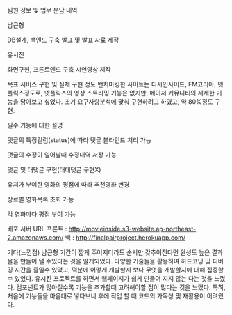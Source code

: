 팀원 정보 및 업무 분담 내역


남근형

DB설계, 백앤드 구축
발표 및 발표 자료 제작



유시진

화면구현, 프론트엔드 구축
시연영상 제작




목표 서비스 구현 및 실제 구현 정도
밴치마킹한 사이트는 디시인사이드, FM코리아, 넷플릭스정도로,
넷플릭스의 영상 스트리밍 기능은 없지만, 메이저 커뮤니티의 세세한 기능을 담아보고 싶었다.
초기 요구사항분석에 맞춰 구현하려고 하였고, 약 80%정도 구현.


필수 기능에 대한 설명


댓글의  특정컬럼(status)에 따라 댓글 블라인드 처리 가능


댓글의 수정이 일어날때 수정내역 저장 가능


댓글 및 대댓글 구현(대대댓글 구현X)


유저가 부여한 영화의 평점에 따라 추천영화 변경


장르별 영화목록 조회 가능


각 영화마다 평점 부여 가능



배포 서버 URL
프론트 : http://movieinside.s3-website.ap-northeast-2.amazonaws.com/
백 : http://finalpairproject.herokuapp.com/

기타(느낀점)
남근형
기간이 짧게 주어지더라도 순서만 갖추어진다면 완성도 높은 결과물을 만들어 낼 수있다는 것을 알게되었다.  다양한 기술들을 활용하여 하드코딩 및 디버깅 시간을 줄일수 있었고, 덕분에 어떻게 개발할지 보다 무엇을 개발할지에 대해 집중할 수 있었다.
유시진
프로젝트를 하면서 웹페이지가 쉽게 만들어 지지 않는 다는 것을 느꼈다. 컴포넌트가 많아질수록 기능을 추가할때 고려해야할 점이 많다는 것을 느꼈다. 특히, 처음에 기능들을 마음대로 넣다보니 후에 작업 할 때 코드의 가독성 및 재활용이 어려웠다.

